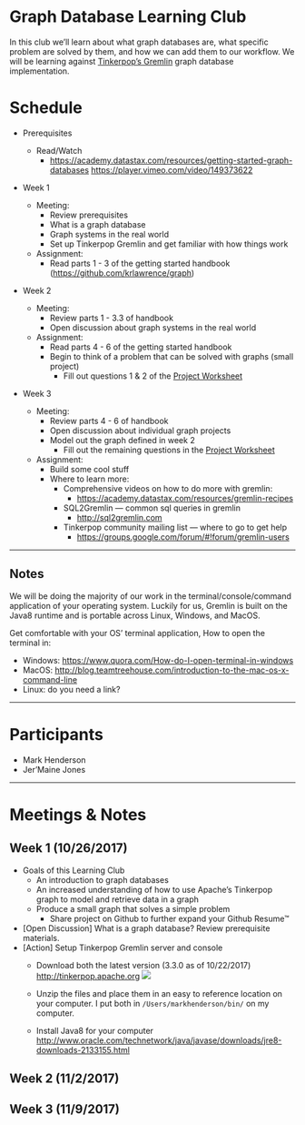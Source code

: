 # Graph Database Learning Club
In this club we’ll learn about what graph databases are, what specific problem are solved by them, and how we can add them to our workflow. We will be learning against [Tinkerpop’s Gremlin](http://tinkerpop.apache.org) graph database implementation.

# Schedule
- Prerequisites
  - Read/Watch
    - https://academy.datastax.com/resources/getting-started-graph-databases
https://player.vimeo.com/video/149373622

- Week 1
  - Meeting:
    - Review prerequisites
    - What is a graph database
    - Graph systems in the real world
    - Set up Tinkerpop Gremlin and get familiar with how things work
  - Assignment:
    - Read parts 1 - 3 of the getting started handbook (https://github.com/krlawrence/graph)
- Week 2
  - Meeting:
    - Review parts 1 - 3.3 of handbook
    - Open discussion about graph systems in the real world
  - Assignment:
    - Read parts 4 - 6 of the getting started handbook
    - Begin to think of a problem that can be solved with graphs (small project)
      - Fill out questions 1 & 2 of the [Project Worksheet](/doc/Project-Worksheet-uPSYJJ366JYYlc84KhBpQ)
- Week 3
  - Meeting:
    - Review parts 4 - 6 of handbook
    - Open discussion about individual graph projects
    - Model out the graph defined in week 2
      - Fill out the remaining questions in the [Project Worksheet](/doc/Project-Worksheet-uPSYJJ366JYYlc84KhBpQ)
  - Assignment:
    - Build some cool stuff
    - Where to learn more:
      - Comprehensive videos on how to do more with gremlin:
        - https://academy.datastax.com/resources/gremlin-recipes
      - SQL2Gremlin — common sql queries in gremlin
        - http://sql2gremlin.com
      - Tinkerpop community mailing list — where to go to get help
        - https://groups.google.com/forum/#!forum/gremlin-users
----------
## Notes

We will be doing the majority of our work in the terminal/console/command application of your operating system. Luckily for us, Gremlin is built on the Java8 runtime and is portable across Linux, Windows, and MacOS.

Get comfortable with your OS’ terminal application, How to open the terminal in:


- Windows: https://www.quora.com/How-do-I-open-terminal-in-windows
- MacOS: http://blog.teamtreehouse.com/introduction-to-the-mac-os-x-command-line
- Linux: do you need a link?
----------
# Participants
- Mark Henderson
- Jer’Maine Jones
----------
# Meetings & Notes
## Week 1 (10/26/2017)
- Goals of this Learning Club
  - An introduction to graph databases
  - An increased understanding of how to use Apache’s Tinkerpop graph to model and retrieve data in a graph
  - Produce a small graph that solves a simple problem
    - Share project on Github to further expand your Github Resume™
- [Open Discussion] What is a graph database? Review prerequisite materials.
- [Action] Setup Tinkerpop Gremlin server and console
  - Download both the latest version (3.3.0 as of 10/22/2017) http://tinkerpop.apache.org
![](https://d2mxuefqeaa7sj.cloudfront.net/s_F7BCC8579396CEE5446CCBB6C246C8E7C54CD71183B2113E38F6057AC753A85C_1508718178758_Screen+Shot+2017-10-22+at+8.22.44+PM.png)

  - Unzip the files and place them in an easy to reference location on your computer. I put both in `/Users/markhenderson/bin/` on my computer.
  - Install Java8 for your computer http://www.oracle.com/technetwork/java/javase/downloads/jre8-downloads-2133155.html


## Week 2 (11/2/2017)


## Week 3 (11/9/2017)


